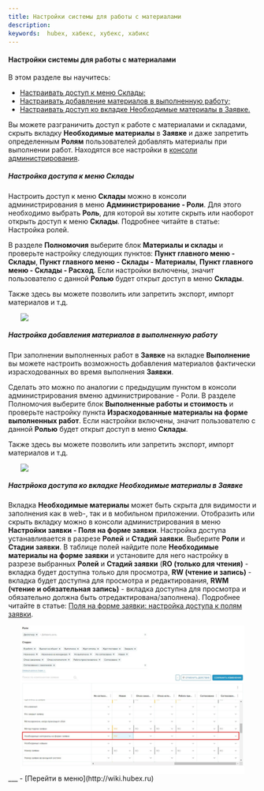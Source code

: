 ```yaml
---
title: Настройки системы для работы с материалами
description:
keywords:  hubex, хабекс, хубекс, хабикс
---
```


#### Настройки системы для работы с материалами
В этом разделе вы научитесь:
<html>
<meta charset="utf-8">
<ul>
    <li><a href="#twrm">Настраивать доступ к меню Склады;</a></li>
    <li><a href="#mia">Настраивать добавление материалов в выполненную работу;</a></li>
    <li><a href="#mias">Настраивать доступ ко вкладке Необходимые материалы в Заявке.</a></li>

</ul>
</html>
<body>
<p>Вы можете разграничить доступ к работе с материалами и складами, скрыть вкладку <strong>Необходимые материалы</strong> в <strong>Заявке</strong> и даже
    запретить определенным <strong>Ролям</strong> пользователей добавлять материалы при выполнении работ. Находятся все настройки в <a
            href="https://wiki.hubex.ru/docs/FAQ/RU/admin/HowToEnterTheAdmin.html">консоли администрирования</a>. </p>

<h5 id="twrm">Настройка доступа к меню Склады</h5>
<p>Настроить доступ к меню <strong>Склады</strong> можно в консоли администрирования в меню <strong>Администрирование - Роли</strong>. Для этого
    необходимо выбрать <strong>Роль</strong>, для которой вы хотите скрыть или наоборот открыть доступ к меню <strong>Склады</strong>. Подробнее читайте в
    статье: Настройка ролей. </p>
<p>В разделе <strong>Полномочия</strong> выберите блок <strong>Материалы и склады</strong> и проверьте настройку следующих пунктов: <strong>Пункт главного меню -
    Склады</strong>, <strong>Пункт главного меню - Склады - Материалы</strong>, <strong>Пункт главного меню - Склады - Расход</strong>. Если настройки включены,
    значит пользователю с данной <strong>Ролью</strong> будет открыт доступ в меню <strong>Склады</strong>.</p>
<p>Также здесь вы можете позволить или запретить экспорт, импорт материалов и т.д.</p>
<div>
    <img style="margin: 0 auto; display: block; max-width: 90%;"
         src="/attachments/images/FAQ/ADMIN/SettingsWithMaterials/Role.jpg"/>
</div>


<h5 id="mia">Настройка добавления материалов в выполненную работу</h5>
<p>При заполнении выполненных работ в <strong>Заявке</strong> на вкладке <strong>Выполнение</strong> вы можете настроить возможность добавления материалов
    фактически израсходованных во время выполнения <strong>Заявки</strong>. </p>

<p>Сделать это можно по аналогии с предыдущим пунктом в консоли администрирования вменю администрирование - Роли. В
    разделе Полномочия выберите блок <strong>Выполненные работы и стоимость</strong> и проверьте настройку пункта <strong>Израсходованные
    материалы на форме выполненных работ</strong>. Если настройки включены,
    значит пользователю с данной <strong>Ролью</strong> будет открыт доступ в меню <strong>Склады</strong>.</p>
<p>Также здесь вы можете позволить или запретить экспорт, импорт материалов и т.д.</p>

<div>
    <img style="margin: 0 auto; display: block; max-width: 90%;"
         src="/attachments/images/FAQ/ADMIN/SettingsWithMaterials/Role2.jpg"/>
</div>

<h5 id="mias">Настрйока доступа ко вкладке Необходимые материалы в Заявке</h5>
<p>Вкладка <strong>Необходимые материалы</strong> может быть скрыта для видимости и заполнения как в web-, так и в
    мобильном приложении. Отобразить или скрыть
    вкладку можно в консоли администрирования в меню <strong>Настройки заявки - Поля на форме заявки</strong>. Настройка
    доступа устанавливается в разрезе <strong>Ролей</strong>
    и <strong>Стадий заявки</strong>. Выберите <strong>Роли</strong> и <strong>Стадии заявки</strong>. В таблице полей
    найдите поле <strong>Необходимые материалы на форме заявки</strong> и установите для
    него настройку в разрезе
    выбранных <strong>Ролей</strong> и <strong>Стадий заявки</strong> (<strong>RO (только для чтения)</strong> - вкладка будет доступна только для просмотра, <strong>RW (чтение и запись)</strong> -
    вкладка будет доступна для просмотра и редактирования, <strong>RWM (чтение и обязательная запись)</strong> - вкладка доступна для
    просмотра и обязательно должна быть отредактирована/заполнена). Подробнее читайте в
    статье: <a
            href="https://wiki.hubex.ru/docs/FAQ/RU/admin/ElementsOfInterface.html">Поля на форме заявки: настройка
        доступа к полям заявки</a>.</p>
<div>
    <img style="margin: 0 auto; display: block; max-width: 90%;"
         src="/attachments/images/FAQ/USER/SettingsWithMaterials/Role3.jpg"/>
</div>


</body>
___
- [Перейти в меню](http://wiki.hubex.ru)
